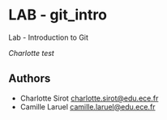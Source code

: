 # LAB - git_intro
Lab - Introduction to Git

*Charlotte test*

## Authors
* Charlotte Sirot <charlotte.sirot@edu.ece.fr>
* Camille Laruel <camille.laruel@edu.ece.fr>
